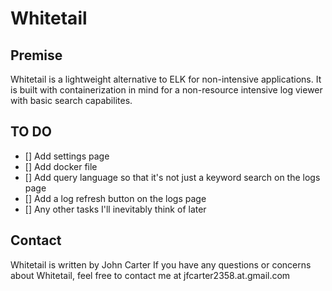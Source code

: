 # Whitetail

## Premise
Whitetail is a lightweight alternative to ELK for non-intensive applications. It is built with containerization in mind for a non-resource intensive log viewer with basic search capabilites.

## TO DO
- [] Add settings page
- [] Add docker file
- [] Add query language so that it's not just a keyword search on the logs page
- [] Add a log refresh button on the logs page
- [] Any other tasks I'll inevitably think of later

## Contact
Whitetail is written by John Carter
If you have any questions or concerns about Whitetail, feel free to contact me at jfcarter2358.at.gmail.com